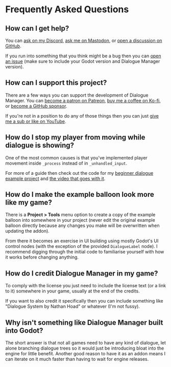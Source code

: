 # Frequently Asked Questions

## How can I get help?

You can [ask on my Discord](https://nathanhoad.net/discord), [ask me on Mastodon](https://mastodon.social/@nathanhoad), or [open a discussion on GitHub](https://github.com/nathanhoad/godot_dialogue_manager/discussions).

If you run into something that you think might be a bug then you can [open an issue](https://github.com/nathanhoad/godot_dialogue_manager/issues) (make sure to include your Godot version and Dialogue Manager version).

## How can I support this project?

There are a few ways you can support the development of Dialogue Manager. You can [become a patron on Patreon](https://patreon.com/nathanhoad), [buy me a coffee on Ko-fi](https://ko-fi.com/nathanhoad), or [become a GitHub sponsor](https://github.com/sponsors/nathanhoad).

If you're not in a position to do any of those things then you can just [give me a sub or like on YouTube](https://youtube.com/@nathan_hoad).

## How do I stop my player from moving while dialogue is showing?

One of the most common causes is that you've implemented player movement inside `_process` instead of in `_unhandled_input`.

For more of a guide then check out the code for my [beginner dialogue example project](https://github.com/nathanhoad/beginner_godot4_dialogue/blob/finished/characters/coco/coco.gd#L17) and [the video that goes with it](https://youtu.be/UhPFk8FSbd8).

## How do I make the example balloon look more like my game?

There is a **Project > Tools** menu option to create a copy of the example balloon into somewhere in your project (never edit the original example balloon directly because any changes you make will be overwritten when updating the addon).

From there it becomes an exercise in UI building using mostly Godot's UI control nodes (with the exception of the provided `DialogueLabel` node). I recommend digging through the initial code to familiarise yourself with how it works before changing anything.

## How do I credit Dialogue Manager in my game?

To comply with the license you just need to include the license text (or a link to it) somewhere in your game, usually at the end of the credits.

If you want to also credit it specifically then you can include something like "Dialogue System by Nathan Hoad" or whatever (I'm not fussy).

## Why isn't something like Dialogue Manager built into Godot?

The short answer is that not all games need to have any kind of dialogue, let alone branching dialogue trees so it would just be introducing bloat into the engine for little benefit. Another good reason to have it as an addon means I can iterate on it much faster than having to wait for engine releases.
